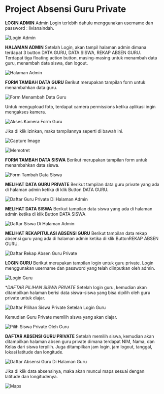 # Project Absensi Guru Private

**LOGIN ADMIN**
Admin Login terlebih dahulu menggunakan username dan password : livianaindah.

![Login Admin](https://user-images.githubusercontent.com/60722568/82330868-8f70ad00-9a0d-11ea-89fc-2a5773f3ec74.jpg)

**HALAMAN ADMIN**
Setelah Login, akan tampil halaman admin dimana terdapat 3 button DATA GURU, DATA SISWA, REKAP ABSEN GURU. Terdapat tiga floating action button, masing-masing untuk menambah data guru, menambah data siswa, dan logout.

![Halaman Admin](https://user-images.githubusercontent.com/60722568/82330893-9992ab80-9a0d-11ea-8df4-a9e6ea55f88f.jpg)

**FORM TAMBAH DATA GURU**
Berikut merupakan tampilan form untuk menambahkan data guru.

![Form Menambah Data Guru](https://user-images.githubusercontent.com/60722568/82331072-d494df00-9a0d-11ea-8449-aa599e60f148.jpg)

Untuk mengupload foto, terdapat camera permissions ketika aplikasi ingin mengakses kamera.

![Akses Kamera Form Guru](https://user-images.githubusercontent.com/60722568/82330919-9f888c80-9a0d-11ea-8099-3c293d193bd9.jpg)

Jika di klik izinkan, maka tampilannya seperti di bawah ini.

![Capture Image](https://user-images.githubusercontent.com/60722568/82330935-a57e6d80-9a0d-11ea-8f7c-b58114e88e59.jpg)

![Memotret](https://user-images.githubusercontent.com/60722568/82331322-29d0f080-9a0e-11ea-8c59-94008ce36f46.jpg)


**FORM TAMBAH DATA SISWA**
Berikut merupakan tampilan form untuk menambahkan data siswa.

![Form Tambah Data Siswa](https://user-images.githubusercontent.com/60722568/82331079-d6f73900-9a0d-11ea-8cd2-7df1abce6701.jpg)

**MELIHAT DATA GURU PRIVATE**
Berikut tampilan data guru private yang ada di halaman admin ketika di klik Button DATA GURU.

![Daftar Guru Private Di Halaman Admin](https://user-images.githubusercontent.com/60722568/82330963-af07d580-9a0d-11ea-8c23-fae85b0cae97.jpg)

**MELIHAT DATA SISWA**
Berikut tampilan data siswa yang ada di halaman admin ketika di klik Button DATA SISWA.

![Daftar Siswa Di Halaman Admin](https://user-images.githubusercontent.com/60722568/82331032-c9da4a00-9a0d-11ea-9b9d-e2ebd7d96b80.jpg)

**MELIHAT REKAPITULASI ABSENSI GURU**
Berikut tampilan data rekap absensi guru yang ada di halaman admin ketika di klik ButtonREKAP ABSEN GURU.

![Daftar Rekap Absen Guru Private](https://user-images.githubusercontent.com/60722568/82330995-ba5b0100-9a0d-11ea-8b9a-1689c14c9099.jpg)

**LOGIN GURU**
Berikut merupakan tampilan login untuk guru private. Login menggunakan username dan password yang telah diinputkan oleh admin.

![Login Guru](https://user-images.githubusercontent.com/60722568/82331306-23db0f80-9a0e-11ea-86f6-01ab0382de0e.jpg)

**DAFTAR PILIHAN SISWA PRIVATE*
Setelah login guru, kemudian akan ditampilkan halaman berisi data siswa-siswa yang bisa dipilih oleh guru private untuk diajar.

![Daftar Pilihan Siswa Private Setelah Login Guru](https://user-images.githubusercontent.com/60722568/82330979-b4652000-9a0d-11ea-8ae4-c27bc795678c.jpg)

Kemudian Guru Private memilih siswa yang akan diajar.

![Pilih Siswa Private Oleh Guru](https://user-images.githubusercontent.com/60722568/82331353-35241c00-9a0e-11ea-82f6-4359c736262b.jpg)

**DAFTAR ABSENSI GURU PRIVATE**
Setelah memilih siswa, kemudian akan ditampilkan halaman absen guru private dimana terdapat NIM, Nama, dan Kelas dari siswa terpilih. Juga ditampilkan jam login, jam logout, tanggal, lokasi latitude dan longitude.

![Daftar Absensi Guru Di Halaman Guru](https://user-images.githubusercontent.com/60722568/82330950-aa432180-9a0d-11ea-8e54-143c36ec9f3e.jpg)

Jika di klik data absensinya, maka akan muncul maps sesuai dengan latitude dan longitudenya.

![Maps](https://user-images.githubusercontent.com/60722568/82331317-28072d00-9a0e-11ea-8fd1-81bada33bb43.jpg)

